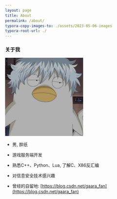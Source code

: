 ```yaml
---
layout: page
title: About
permalink: /about/
typora-copy-images-to: ./assets/2023-05-06-images
typora-root-url: ./
---
```


### 关于我

<img src="/assets/2023-05-06-images/IMG_1342.JPG" alt="IMG_1342" style="zoom:25%;" />

* 男, 胖纸

* 游戏服务端开发

* 熟悉C++、Python、Lua, 了解C、X86反汇编

* 对信息安全技术感兴趣

* 曾经的自留地: [https://blog.csdn.net/gaara_fan](https://blog.csdn.net/gaara_fan)
